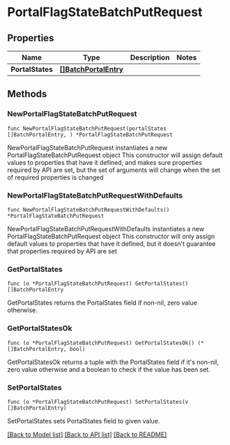 # PortalFlagStateBatchPutRequest

## Properties

Name | Type | Description | Notes
------------ | ------------- | ------------- | -------------
**PortalStates** | [**[]BatchPortalEntry**](BatchPortalEntry.md) |  | 

## Methods

### NewPortalFlagStateBatchPutRequest

`func NewPortalFlagStateBatchPutRequest(portalStates []BatchPortalEntry, ) *PortalFlagStateBatchPutRequest`

NewPortalFlagStateBatchPutRequest instantiates a new PortalFlagStateBatchPutRequest object
This constructor will assign default values to properties that have it defined,
and makes sure properties required by API are set, but the set of arguments
will change when the set of required properties is changed

### NewPortalFlagStateBatchPutRequestWithDefaults

`func NewPortalFlagStateBatchPutRequestWithDefaults() *PortalFlagStateBatchPutRequest`

NewPortalFlagStateBatchPutRequestWithDefaults instantiates a new PortalFlagStateBatchPutRequest object
This constructor will only assign default values to properties that have it defined,
but it doesn't guarantee that properties required by API are set

### GetPortalStates

`func (o *PortalFlagStateBatchPutRequest) GetPortalStates() []BatchPortalEntry`

GetPortalStates returns the PortalStates field if non-nil, zero value otherwise.

### GetPortalStatesOk

`func (o *PortalFlagStateBatchPutRequest) GetPortalStatesOk() (*[]BatchPortalEntry, bool)`

GetPortalStatesOk returns a tuple with the PortalStates field if it's non-nil, zero value otherwise
and a boolean to check if the value has been set.

### SetPortalStates

`func (o *PortalFlagStateBatchPutRequest) SetPortalStates(v []BatchPortalEntry)`

SetPortalStates sets PortalStates field to given value.



[[Back to Model list]](../README.md#documentation-for-models) [[Back to API list]](../README.md#documentation-for-api-endpoints) [[Back to README]](../README.md)



